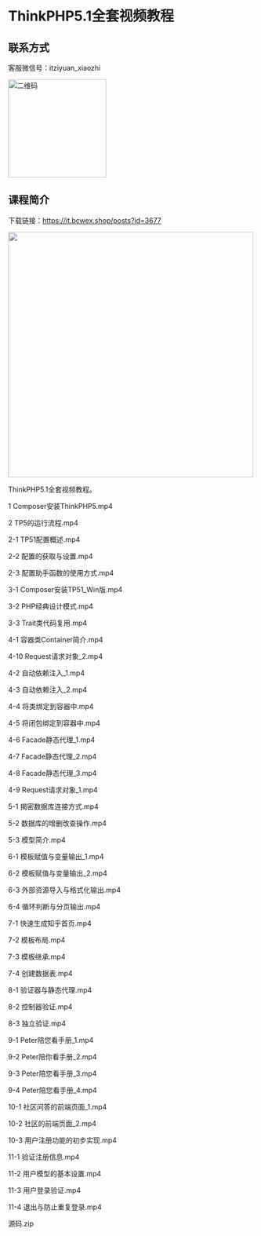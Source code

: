 # ThinkPHP5.1全套视频教程

## 联系方式

客服微信号：itziyuan_xiaozhi

<img src="https://ziyuanyun.oss-cn-guangzhou.aliyuncs.com/common/20240614073449/666b82192834a.jpg" width="200" height="200" alt="二维码">

## 课程简介

下载链接：https://it.bcwex.shop/posts?id=3677

<img src="https://ziyuanyun.oss-cn-guangzhou.aliyuncs.com/yun/20240515185256/6644940864cc1.jpg" width="500" alt="">

  ThinkPHP5.1全套视频教程。

 

 

 

 1 Composer安装ThinkPHP5.mp4

 2 TP5的运行流程.mp4

 2-1 TP51配置概述.mp4

 2-2 配置的获取与设置.mp4

 2-3 配置助手函数的使用方式.mp4

 3-1 Composer安装TP51_Win版.mp4

 3-2 PHP经典设计模式.mp4

 3-3 Trait类代码复用.mp4

 4-1 容器类Container简介.mp4

 4-10 Request请求对象_2.mp4

 4-2 自动依赖注入_1.mp4

 4-3 自动依赖注入_2.mp4

 4-4 将类绑定到容器中.mp4

 4-5 将闭包绑定到容器中.mp4

 4-6 Facade静态代理_1.mp4

 4-7 Facade静态代理_2.mp4

 4-8 Facade静态代理_3.mp4

 4-9 Request请求对象_1.mp4

 5-1 揭密数据库连接方式.mp4

 5-2 数据库的增删改查操作.mp4

 5-3 模型简介.mp4

 6-1 模板赋值与变量输出_1.mp4

 6-2 模板赋值与变量输出_2.mp4

 6-3 外部资源导入与格式化输出.mp4

 6-4 循环判断与分页输出.mp4

 7-1 快速生成知乎首页.mp4

 7-2 模板布局.mp4

 7-3 模板继承.mp4

 7-4 创建数据表.mp4

 8-1 验证器与静态代理.mp4

 8-2 控制器验证.mp4

 8-3 独立验证.mp4

 9-1 Peter陪您看手册_1.mp4

 9-2 Peter陪你看手册_2.mp4

 9-3 Peter陪您看手册_3.mp4

 9-4 Peter陪您看手册_4.mp4

 10-1 社区问答的前端页面_1.mp4

 10-2 社区的前端页面_2.mp4

 10-3 用户注册功能的初步实现.mp4

 11-1 验证注册信息.mp4

 11-2 用户模型的基本设置.mp4

 11-3 用户登录验证.mp4

 11-4 退出与防止重复登录.mp4

 源码.zip

  